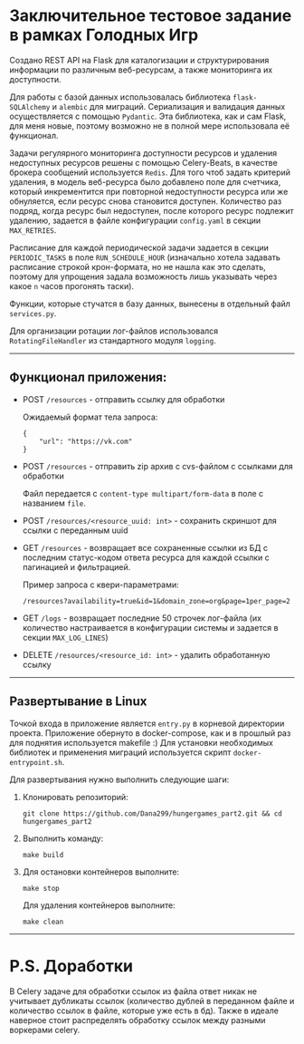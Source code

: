 # Заключительное тестовое задание в рамках Голодных Игр

Создано REST API на Flask для каталогизации и структурирования информации по различным веб-ресурсам, а также мониторинга их доступности.

Для работы с базой данных использовалась библиотека ```flask-SQLAlchemy``` и ```alembic``` для миграций. Сериализация и валидация данных осуществляется с помощью ```Pydantic```. Эта библиотека, как и сам Flask, для меня новые, поэтому возможно не в полной мере использовала её функционал.

Задачи регулярного мониторинга доступности ресурсов и удаления недоступных ресурсов решены с помощью Celery-Beats, в качестве брокера сообщений используется ```Redis```. Для того чтоб задать критерий удаления, в модель веб-ресурса было добавлено поле для счетчика, который инкрементится при повторной недоступности ресурса или же обнуляется, если ресурс снова становится доступен. Количество раз подряд, когда ресурс был недоступен, после которого ресурс подлежит удалению, задается в файле конфигурации ```config.yaml``` в секции ```MAX_RETRIES```.

Расписание для каждой периодической задачи задается в секции ```PERIODIC_TASKS``` в поле ```RUN_SCHEDULE_HOUR``` (изначально хотела задавать расписание строкой крон-формата, но не нашла как это сделать, поэтому для упрощения задала возможность лишь указывать через какое ```n``` часов прогонять таски).

Функции, которые стучатся в базу данных, вынесены в отдельный файл ```services.py```.

Для организации ротации лог-файлов использовался ```RotatingFileHandler``` из стандартного модуля ```logging```.
___

## Функционал приложения:

   * POST ```/resources``` - отправить ссылку для обработки

        Ожидаемый формат тела запроса:

        ```
        {
            "url": "https://vk.com"
        }
        ```

   * POST ```/resources``` - отправить zip архив с cvs-файлом с ссылками для обработки

        Файл передается с ```content-type multipart/form-data``` в поле с названием ```file```.

   * POST ```/resources/<resource_uuid: int>``` - сохранить скриншот для ссылки с переданным uuid

   * GET ```/resources``` - возвращает все сохраненные ссылки из БД с последним статус-кодом ответа ресурса для каждой ссылки с пагинацией и фильтрацией.

        Пример запроса с квери-параметрами:

        ```/resources?availability=true&id=1&domain_zone=org&page=1per_page=2```



   * GET ```/logs``` - возвращает последние 50 строчек лог-файла (их количество настраивается в конфигурации системы и задается в секции ```MAX_LOG_LINES```)

   * DELETE ```/resources/<resource_id: int>``` - удалить обработанную ссылку


___

## Развертывание в Linux

Точкой входа в приложение является ```entry.py``` в корневой директории проекта. Приложение обернуто в docker-compose, как и в прошлый раз для поднятия используется makefile :) Для установки необходимых библиотек и применения миграций используется скрипт ```docker-entrypoint.sh```.

Для развертывания нужно выполнить следующие шаги:

1. Клонировать репозиторий:
   ```
   git clone https://github.com/Dana299/hungergames_part2.git && cd hungergames_part2
   ```
2. Выполнить команду:
   ```
   make build
   ```
3. Для остановки контейнеров выполните:
   ```
   make stop
   ```
   Для удаления контейнеров выполните:
   ```
   make clean
   ```
___
# P.S. Доработки

В Celery задаче для обработки ссылок из файла ответ никак не учитывает дубликаты ссылок (количество дублей в переданном файле и количество ссылок в файле, которые уже есть в бд). Также в идеале наверное стоит распределять обработку ссылок между разными воркерами celery.



